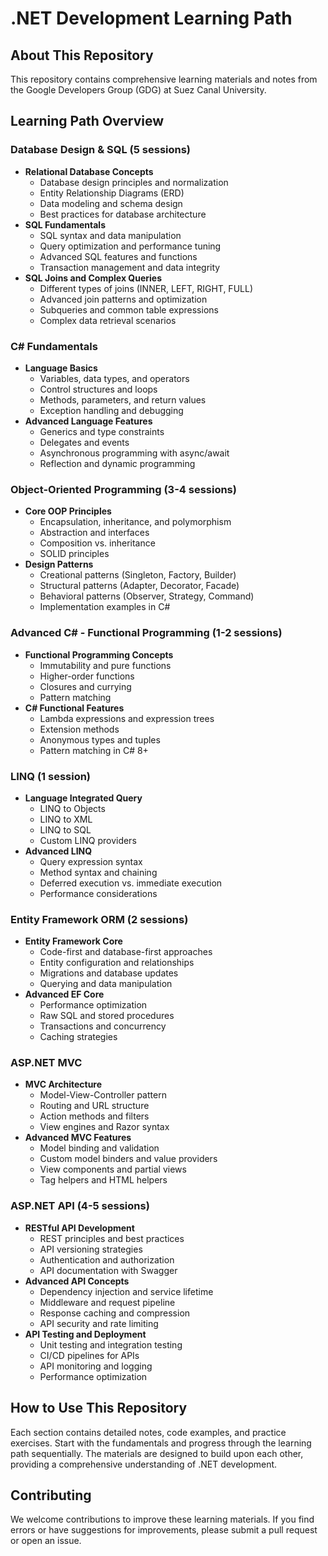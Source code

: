 # .NET Development Learning Path

## About This Repository
This repository contains comprehensive learning materials and notes from the Google Developers Group (GDG) at Suez Canal University.

## Learning Path Overview

### Database Design & SQL (5 sessions)
- **Relational Database Concepts**
  - Database design principles and normalization
  - Entity Relationship Diagrams (ERD)
  - Data modeling and schema design
  - Best practices for database architecture
- **SQL Fundamentals**
  - SQL syntax and data manipulation
  - Query optimization and performance tuning
  - Advanced SQL features and functions
  - Transaction management and data integrity
- **SQL Joins and Complex Queries**
  - Different types of joins (INNER, LEFT, RIGHT, FULL)
  - Advanced join patterns and optimization
  - Subqueries and common table expressions
  - Complex data retrieval scenarios

### C# Fundamentals
- **Language Basics**
  - Variables, data types, and operators
  - Control structures and loops
  - Methods, parameters, and return values
  - Exception handling and debugging
- **Advanced Language Features**
  - Generics and type constraints
  - Delegates and events
  - Asynchronous programming with async/await
  - Reflection and dynamic programming

### Object-Oriented Programming (3-4 sessions)
- **Core OOP Principles**
  - Encapsulation, inheritance, and polymorphism
  - Abstraction and interfaces
  - Composition vs. inheritance
  - SOLID principles
- **Design Patterns**
  - Creational patterns (Singleton, Factory, Builder)
  - Structural patterns (Adapter, Decorator, Facade)
  - Behavioral patterns (Observer, Strategy, Command)
  - Implementation examples in C#

### Advanced C# - Functional Programming (1-2 sessions)
- **Functional Programming Concepts**
  - Immutability and pure functions
  - Higher-order functions
  - Closures and currying
  - Pattern matching
- **C# Functional Features**
  - Lambda expressions and expression trees
  - Extension methods
  - Anonymous types and tuples
  - Pattern matching in C# 8+

### LINQ (1 session)
- **Language Integrated Query**
  - LINQ to Objects
  - LINQ to XML
  - LINQ to SQL
  - Custom LINQ providers
- **Advanced LINQ**
  - Query expression syntax
  - Method syntax and chaining
  - Deferred execution vs. immediate execution
  - Performance considerations

### Entity Framework ORM (2 sessions)
- **Entity Framework Core**
  - Code-first and database-first approaches
  - Entity configuration and relationships
  - Migrations and database updates
  - Querying and data manipulation
- **Advanced EF Core**
  - Performance optimization
  - Raw SQL and stored procedures
  - Transactions and concurrency
  - Caching strategies

### ASP.NET MVC
- **MVC Architecture**
  - Model-View-Controller pattern
  - Routing and URL structure
  - Action methods and filters
  - View engines and Razor syntax
- **Advanced MVC Features**
  - Model binding and validation
  - Custom model binders and value providers
  - View components and partial views
  - Tag helpers and HTML helpers

### ASP.NET API (4-5 sessions)
- **RESTful API Development**
  - REST principles and best practices
  - API versioning strategies
  - Authentication and authorization
  - API documentation with Swagger
- **Advanced API Concepts**
  - Dependency injection and service lifetime
  - Middleware and request pipeline
  - Response caching and compression
  - API security and rate limiting
- **API Testing and Deployment**
  - Unit testing and integration testing
  - CI/CD pipelines for APIs
  - API monitoring and logging
  - Performance optimization

## How to Use This Repository
Each section contains detailed notes, code examples, and practice exercises. Start with the fundamentals and progress through the learning path sequentially. The materials are designed to build upon each other, providing a comprehensive understanding of .NET development.

## Contributing
We welcome contributions to improve these learning materials. If you find errors or have suggestions for improvements, please submit a pull request or open an issue.


